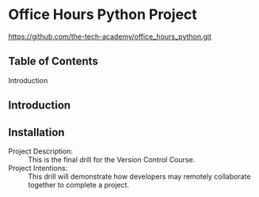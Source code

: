 # Office Hours Python Project

https://github.com/the-tech-academy/office_hours_python.git<dl>
 
## Table of Contents
 Introduction
 

## Introduction
 
## Installation
 
  <dt>Project Description:</dt>
  <dd>This is the final drill for the Version Control Course.</dd>

  <dt>Project Intentions:</dt>
  <dd>This drill will demonstrate how developers may remotely collaborate together to complete a project.</dd>
</dl>
